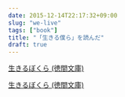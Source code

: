 ```yaml
---
date: 2015-12-14T22:17:32+09:00
slug: "we-live"
tags: ["book"]
title: "「生きる僕ら」を読んだ"
draft: true
---
```


<a rel="nofollow" href="http://www.amazon.co.jp/gp/product/4198940142/ref=as_li_qf_sp_asin_tl?ie=UTF8&camp=247&creative=1211&creativeASIN=4198940142&linkCode=as2&tag=unresolved-22">生きるぼくら (徳間文庫)</a><img src="http://ir-jp.amazon-adsystem.com/e/ir?t=unresolved-22&l=as2&o=9&a=4198940142" width="1" height="1" border="0" alt="" style="border:none !important; margin:0px !important;display: none;" />


<a rel="nofollow" href="http://www.amazon.co.jp/gp/product/4198940142/ref=as_li_qf_sp_asin_tl?ie=UTF8&camp=247&creative=1211&creativeASIN=4198940142&linkCode=as2&tag=unresolved-22">生きるぼくら (徳間文庫)</a><img src="http://ir-jp.amazon-adsystem.com/e/ir?t=unresolved-22&l=as2&o=9&a=4198940142" width="1" height="1" border="0" alt="" style="border:none !important; margin:0px !important;display: none;" />


